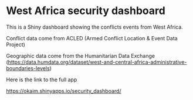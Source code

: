 # West Africa security dashboard

This is a Shiny dashboard showing the conflicts events from West Africa. 

Conflict data come from ACLED (Armed Conflict Location & Event Data Project)

Geographic data come from the Humanitarian Data Exchange (https://data.humdata.org/dataset/west-and-central-africa-administrative-boundaries-levels)

Here is the link to the full app

https://okaim.shinyapps.io/security_dashboard/

